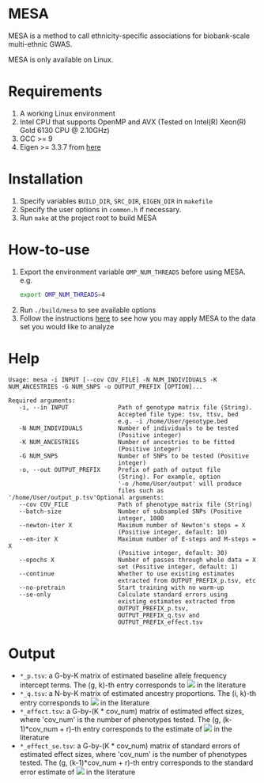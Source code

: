 # MESA
MESA is a method to call ethnicity-specific associations for biobank-scale multi-ethnic GWAS.

 MESA is only available on Linux.

# Requirements
1. A working Linux environment
2. Intel CPU that supports OpenMP and AVX (Tested on Intel(R) Xeon(R) Gold 6130 CPU @ 2.10GHz)
3. GCC >= 9
4. Eigen >= 3.3.7 from [here](https://eigen.tuxfamily.org)

# Installation
1. Specify variables `BUILD_DIR`, `SRC_DIR`, `EIGEN_DIR` in `makefile`
2. Specify the user options in `common.h` if necessary.
3. Run `make` at the project root to build MESA

# How-to-use
1. Export the environment variable `OMP_NUM_THREADS` before using MESA. e.g.
    ```bash
    export OMP_NUM_THREADS=4
    ```
2. Run `./build/mesa` to see available options
3. Follow the instructions [here](./example/README.md) to see how you may apply MESA to the data set you would like to analyze

# Help
```
Usage: mesa -i INPUT [--cov COV_FILE] -N NUM_INDIVIDUALS -K NUM_ANCESTRIES -G NUM_SNPS -o OUTPUT_PREFIX [OPTION]...

Required arguments:
   -i, --in INPUT              Path of genotype matrix file (String). 
                               Accepted file type: tsv, ttsv, bed
                               e.g. -i /home/User/genotype.bed
   -N NUM_INDIVIDUALS          Number of individuals to be tested
                               (Positive integer)
   -K NUM_ANCESTRIES           Number of ancestries to be fitted
                               (Positive integer)
   -G NUM_SNPS                 Number of SNPs to be tested (Positive
                               integer)
   -o, --out OUTPUT_PREFIX     Prefix of path of output file
                               (String). For example, option
                               '-o /home/User/output' will produce
                               files such as '/home/User/output_p.tsv'Optional arguments:
   --cov COV_FILE              Path of phenotype matrix file (String)
   --batch-size                Number of subsampled SNPs (Positive
                               integer, 1000
   --newton-iter X             Maximum number of Newton's steps = X
                               (Positive integer, default: 10)
   --em-iter X                 Maximum number of E-steps and M-steps = X
                               (Positive integer, default: 30)
   --epochs X                  Number of passes through whole data = X
                               set (Positive integer, default: 1)
   --continue                  Whether to use existing estimates
                               extracted from OUTPUT_PREFIX_p.tsv, etc
   --no-pretrain               Start training with no warm-up
   --se-only                   Calculate standard errors using
                               existing estimates extracted from
                               OUTPUT_PREFIX_p.tsv,
                               OUTPUT_PREFIX_q.tsv and 
                               OUTPUT_PREFIX_effect.tsv
```

# Output
- `*_p.tsv`: a G-by-K matrix of estimated baseline allele frequency intercept terms. The (g, k)-th entry corresponds to <img src="https://render.githubusercontent.com/render/math?math=\alpha_{gk}"> in the literature
- `*_q.tsv`: a N-by-K matrix of estimated ancestry proportions. The (i, k)-th entry corresponds to <img src="https://render.githubusercontent.com/render/math?math=q_{ki}"> in the literature
- `*_effect.tsv`: a G-by-(K * cov_num) matrix of estimated effect sizes, where 'cov_num' is the number of phenotypes tested. The (g, (k-1)*cov_num + r)-th entry corresponds to the estimate of <img src="https://render.githubusercontent.com/render/math?math=\gamma_{gkr}"> in the literature
- `*_effect_se.tsv`: a G-by-(K * cov_num) matrix of standard errors of estimated effect sizes, where 'cov_num' is the number of phenotypes tested. The (g, (k-1)*cov_num + r)-th entry corresponds to the standard error estimate of <img src="https://render.githubusercontent.com/render/math?math=\gamma_{gkr}"> in the literature
